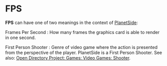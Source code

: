# FPS

**FPS** can have one of two meanings in the context of
[PlanetSide](../PlanetSide.md):

Frames Per Second : How many frames the graphics card is able to render in one
second.

<!-- -->

First Person Shooter : Genre of video game where the action is presented from
the perspective of the player. PlanetSide is a First Person Shooter. See also:
[Open Directory Project: Games: Video Games: Shooter](http://dmoz.org/Games/Video_Games/Shooter/).
